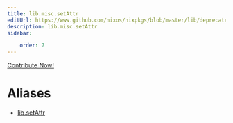 ```yaml
---
title: lib.misc.setAttr
editUrl: https://www.github.com/nixos/nixpkgs/blob/master/lib/deprecated.nix#L197C13
description: lib.misc.setAttr
sidebar:

    order: 7
---
```


<a href="https://www.github.com/nixos/nixpkgs/blob/master/lib/deprecated.nix#L197C13">Contribute Now!</a>


# Aliases

- [lib.setAttr](reference/lib/lib-setAttr)


